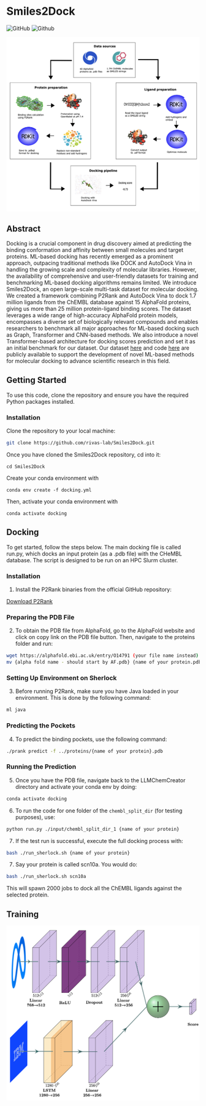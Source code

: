 # Smiles2Dock

![GitHub](https://img.shields.io/github/license/rivas-lab/Smiles2Dock)
![Github](https://img.shields.io/badge/status-under_development-yellow)

![Biobank Image](https://github.com/rivas-lab/Smiles2Dock/blob/main/images/project_diagram.jpg)

## Abstract
Docking is a crucial component in drug discovery aimed at predicting the binding conformation and affinity between small molecules and target proteins. ML-based docking has recently emerged as a prominent approach, outpacing traditional methods like DOCK and AutoDock Vina in handling the growing scale and complexity of molecular libraries. However, the availability of comprehensive and user-friendly datasets for training and benchmarking ML-based docking algorithms remains limited. We introduce Smiles2Dock, an open large-scale multi-task dataset for molecular docking. We created a framework combining P2Rank and AutoDock Vina to dock 1.7 million ligands from the ChEMBL database against 15 AlphaFold proteins, giving us more than 25 million protein-ligand binding scores. The dataset leverages a wide range of high-accuracy AlphaFold protein models, encompasses a diverse set of biologically relevant compounds and enables researchers to benchmark all major approaches for ML-based docking such as Graph, Transformer and CNN-based methods. We also introduce a novel Transformer-based architecture for docking scores prediction and set it as an initial benchmark for our dataset. Our dataset [here](https://huggingface.co/datasets/tlemenestrel/Smiles2Dock) and code [here](https://github.com/rivas-lab/Smiles2Dock) are publicly available to support the development of novel ML-based methods for molecular docking to advance scientific research in this field.

## Getting Started
To use this code, clone the repository and ensure you have the required Python packages installed.

### Installation

Clone the repository to your local machine:

```bash
git clone https://github.com/rivas-lab/Smiles2Dock.git
```
Once you have cloned the Smiles2Dock repository, cd into it:

```
cd Smiles2Dock 
```

Create your conda environment with
```
conda env create -f docking.yml
```

Then, activate your conda environment with
```
conda activate docking
```

## Docking

To get started, follow the steps below. The main docking file is called run.py, which docks an input protein (as a .pdb file) with the CHeMBL database. The script is designed to be run on an HPC Slurm cluster.

### Installation

1. Install the P2Rank binaries from the official GitHub repository:

[Download P2Rank](https://github.com/rdk/p2rank)

### Preparing the PDB File

2. To obtain the PDB file from AlphaFold, go to the AlphaFold website and click on copy link on the PDB file button. Then, navigate to the proteins folder and run:
```bash
wget https://alphafold.ebi.ac.uk/entry/O14791 (your file name instead)
mv {alpha fold name - should start by AF.pdb} {name of your protein.pdb} 
```

### Setting Up Environment on Sherlock

3. Before running P2Rank, make sure you have Java loaded in your environment. This is done by the following command:

```bash
ml java
```

### Predicting the Pockets

4. To predict the binding pockets, use the following command:

```bash
./prank predict -f ../proteins/{name of your protein}.pdb  
```

### Running the Prediction

5. Once you have the PDB file, navigate back to the LLMChemCreator directory and activate your conda env by doing:

```bash
conda activate docking
```

6. To run the code for one folder of the `chembl_split_dir` (for testing purposes), use:

```bash
python run.py ./input/chembl_split_dir_1 {name of your protein}
```

7. If the test run is successful, execute the full docking process with:

```bash 
bash ./run_sherlock.sh {name of your protein}
```

7. Say your protein is called scn10a. You would do:

```bash 
bash ./run_sherlock.sh scn10a
```

This will spawn 2000 jobs to dock all the ChEMBL ligands against the selected protein.

## Training

![Biobank Image](https://github.com/rivas-lab/Smiles2Dock/blob/main/images/architecture.png)

